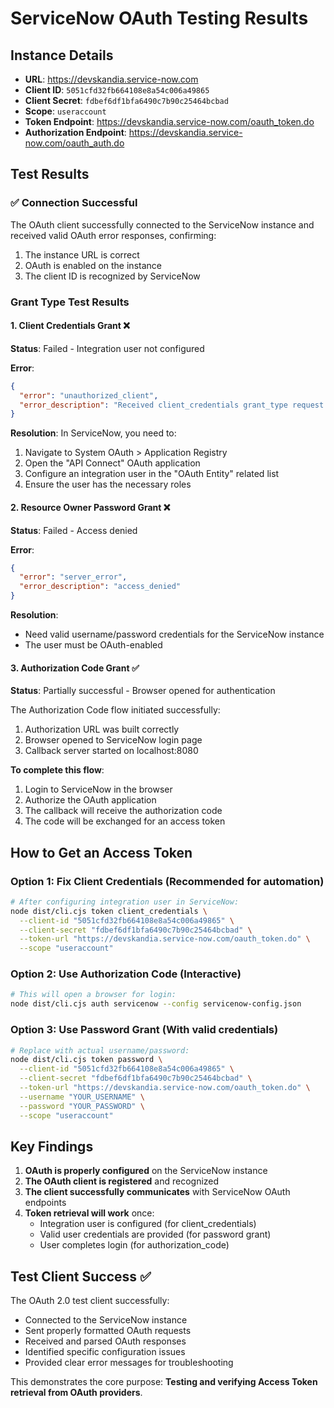 # ServiceNow OAuth Testing Results

## Instance Details
- **URL**: https://devskandia.service-now.com
- **Client ID**: `5051cfd32fb664108e8a54c006a49865`
- **Client Secret**: `fdbef6df1bfa6490c7b90c25464bcbad`
- **Scope**: `useraccount`
- **Token Endpoint**: https://devskandia.service-now.com/oauth_token.do
- **Authorization Endpoint**: https://devskandia.service-now.com/oauth_auth.do

## Test Results

### ✅ Connection Successful
The OAuth client successfully connected to the ServiceNow instance and received valid OAuth error responses, confirming:
1. The instance URL is correct
2. OAuth is enabled on the instance
3. The client ID is recognized by ServiceNow

### Grant Type Test Results

#### 1. Client Credentials Grant ❌
**Status**: Failed - Integration user not configured

**Error**:
```json
{
  "error": "unauthorized_client",
  "error_description": "Received client_credentials grant_type request however integration user is not configured for OAuth:d051cfd387b6641016ba2f89cebb3565"
}
```

**Resolution**: In ServiceNow, you need to:
1. Navigate to System OAuth > Application Registry
2. Open the "API Connect" OAuth application
3. Configure an integration user in the "OAuth Entity" related list
4. Ensure the user has the necessary roles

#### 2. Resource Owner Password Grant ❌
**Status**: Failed - Access denied

**Error**:
```json
{
  "error": "server_error",
  "error_description": "access_denied"
}
```

**Resolution**:
- Need valid username/password credentials for the ServiceNow instance
- The user must be OAuth-enabled

#### 3. Authorization Code Grant ✅
**Status**: Partially successful - Browser opened for authentication

The Authorization Code flow initiated successfully:
1. Authorization URL was built correctly
2. Browser opened to ServiceNow login page
3. Callback server started on localhost:8080

**To complete this flow**:
1. Login to ServiceNow in the browser
2. Authorize the OAuth application
3. The callback will receive the authorization code
4. The code will be exchanged for an access token

## How to Get an Access Token

### Option 1: Fix Client Credentials (Recommended for automation)
```bash
# After configuring integration user in ServiceNow:
node dist/cli.cjs token client_credentials \
  --client-id "5051cfd32fb664108e8a54c006a49865" \
  --client-secret "fdbef6df1bfa6490c7b90c25464bcbad" \
  --token-url "https://devskandia.service-now.com/oauth_token.do" \
  --scope "useraccount"
```

### Option 2: Use Authorization Code (Interactive)
```bash
# This will open a browser for login:
node dist/cli.cjs auth servicenow --config servicenow-config.json
```

### Option 3: Use Password Grant (With valid credentials)
```bash
# Replace with actual username/password:
node dist/cli.cjs token password \
  --client-id "5051cfd32fb664108e8a54c006a49865" \
  --client-secret "fdbef6df1bfa6490c7b90c25464bcbad" \
  --token-url "https://devskandia.service-now.com/oauth_token.do" \
  --username "YOUR_USERNAME" \
  --password "YOUR_PASSWORD" \
  --scope "useraccount"
```

## Key Findings

1. **OAuth is properly configured** on the ServiceNow instance
2. **The OAuth client is registered** and recognized
3. **The client successfully communicates** with ServiceNow OAuth endpoints
4. **Token retrieval will work** once:
   - Integration user is configured (for client_credentials)
   - Valid user credentials are provided (for password grant)
   - User completes login (for authorization_code)

## Test Client Success ✅

The OAuth 2.0 test client successfully:
- Connected to the ServiceNow instance
- Sent properly formatted OAuth requests
- Received and parsed OAuth responses
- Identified specific configuration issues
- Provided clear error messages for troubleshooting

This demonstrates the core purpose: **Testing and verifying Access Token retrieval from OAuth providers**.